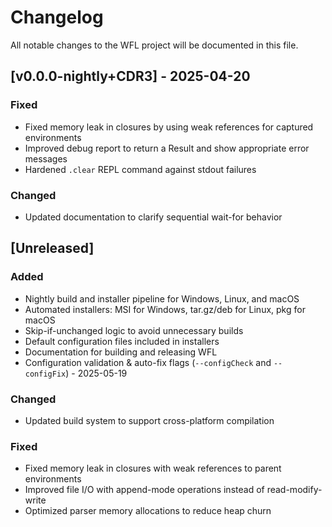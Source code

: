 # Changelog

All notable changes to the WFL project will be documented in this file.

## [v0.0.0-nightly+CDR3] - 2025-04-20

### Fixed
- Fixed memory leak in closures by using weak references for captured environments
- Improved debug report to return a Result and show appropriate error messages
- Hardened `.clear` REPL command against stdout failures

### Changed
- Updated documentation to clarify sequential wait-for behavior

## [Unreleased]

### Added
- Nightly build and installer pipeline for Windows, Linux, and macOS
- Automated installers: MSI for Windows, tar.gz/deb for Linux, pkg for macOS
- Skip-if-unchanged logic to avoid unnecessary builds
- Default configuration files included in installers
- Documentation for building and releasing WFL
- Configuration validation & auto-fix flags (`--configCheck` and `--configFix`) - 2025-05-19

### Changed
- Updated build system to support cross-platform compilation

### Fixed
- Fixed memory leak in closures with weak references to parent environments
- Improved file I/O with append-mode operations instead of read-modify-write
- Optimized parser memory allocations to reduce heap churn
